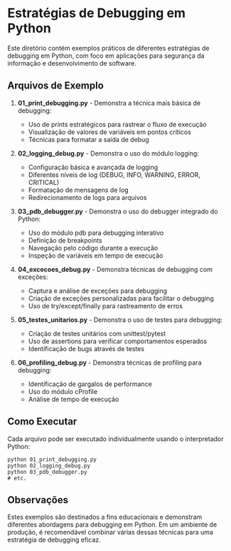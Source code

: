 # Estratégias de Debugging em Python

Este diretório contém exemplos práticos de diferentes estratégias de debugging em Python, com foco em aplicações para segurança da informação e desenvolvimento de software.

## Arquivos de Exemplo

1. **01_print_debugging.py** - Demonstra a técnica mais básica de debugging:
   - Uso de prints estratégicos para rastrear o fluxo de execução
   - Visualização de valores de variáveis em pontos críticos
   - Técnicas para formatar a saída de debug

2. **02_logging_debug.py** - Demonstra o uso do módulo logging:
   - Configuração básica e avançada de logging
   - Diferentes níveis de log (DEBUG, INFO, WARNING, ERROR, CRITICAL)
   - Formatação de mensagens de log
   - Redirecionamento de logs para arquivos

3. **03_pdb_debugger.py** - Demonstra o uso do debugger integrado do Python:
   - Uso do módulo pdb para debugging interativo
   - Definição de breakpoints
   - Navegação pelo código durante a execução
   - Inspeção de variáveis em tempo de execução

4. **04_excecoes_debug.py** - Demonstra técnicas de debugging com exceções:
   - Captura e análise de exceções para debugging
   - Criação de exceções personalizadas para facilitar o debugging
   - Uso de try/except/finally para rastreamento de erros

5. **05_testes_unitarios.py** - Demonstra o uso de testes para debugging:
   - Criação de testes unitários com unittest/pytest
   - Uso de assertions para verificar comportamentos esperados
   - Identificação de bugs através de testes

6. **06_profiling_debug.py** - Demonstra técnicas de profiling para debugging:
   - Identificação de gargalos de performance
   - Uso do módulo cProfile
   - Análise de tempo de execução

## Como Executar

Cada arquivo pode ser executado individualmente usando o interpretador Python:

```
python 01_print_debugging.py
python 02_logging_debug.py
python 03_pdb_debugger.py
# etc.
```

## Observações

Estes exemplos são destinados a fins educacionais e demonstram diferentes abordagens para debugging em Python. Em um ambiente de produção, é recomendável combinar várias dessas técnicas para uma estratégia de debugging eficaz.